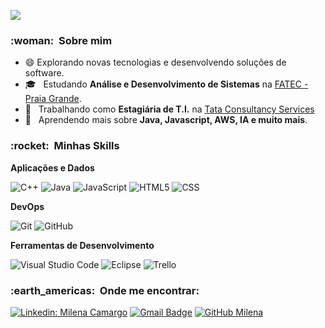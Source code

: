 
![](https://komarev.com/ghpvc/?username=VanessaSwerts&color=006bed)

<h3> :woman: &nbsp;Sobre mim </h3>

- :smile:  Explorando novas tecnologias e desenvolvendo soluções de software.
- 🎓 &nbsp; Estudando **Análise e Desenvolvimento de Sistemas** na <a href="link da sua faculdade">FATEC - Praia Grande</a>.
- 💼 &nbsp; Trabalhando como **Estagiária de T.I.** na <a href="https://www.tcs.com/">Tata Consultancy Services</a>
- 🌱 &nbsp; Aprendendo mais sobre **Java, Javascript, AWS, IA e muito mais**.

<h3> :rocket: &nbsp;Minhas Skills </h3>

**Aplicações e Dados**

  ![C++](https://img.shields.io/badge/-C++-333333?style=flat&logo=C%2B%2B&logoColor=00599C)
  ![Java](https://img.shields.io/badge/-Java-333333?style=flat&logo=Java&logoColor=007396)
  ![JavaScript](https://img.shields.io/badge/-JavaScript-333333?style=flat&logo=javascript)
  ![HTML5](https://img.shields.io/badge/-HTML5-333333?style=flat&logo=HTML5)
  ![CSS](https://img.shields.io/badge/-CSS-333333?style=flat&logo=CSS3&logoColor=1572B6)


**DevOps**

  ![Git](https://img.shields.io/badge/-Git-333333?style=flat&logo=git)
  ![GitHub](https://img.shields.io/badge/-GitHub-333333?style=flat&logo=github)

**Ferramentas de Desenvolvimento**

  ![Visual Studio Code](https://img.shields.io/badge/-Visual%20Studio%20Code-333333?style=flat&logo=visual-studio-code&logoColor=007ACC)
  ![Eclipse](https://img.shields.io/badge/-Eclipse-333333?style=flat&logo=eclipse-ide&logoColor=2C2255)
  ![Trello](https://img.shields.io/badge/-Trello-333333?style=flat&logo=trello&logoColor=007ACC)
  


<h3> :earth_americas: &nbsp;Onde me encontrar: </h3> 

[![Linkedin: Milena Camargo](https://img.shields.io/badge/-mimargo-blue?style=flat-square&logo=Linkedin&logoColor=white&link=https://www.linkedin.com/in/mimargo/)](https://www.linkedin.com/in/mimargo/)
[![Gmail Badge](https://img.shields.io/badge/-mica.margo1997@email.com-006bed?style=flat-square&logo=Gmail&logoColor=white&link=mailto:mica.margo1997@gmail.com)](mailto:mica.margo1997@gmail.com)
[![GitHub Milena]( https://img.shields.io/github/followers/VanessaSwerts?label=follow&style=social)](https://github.com/MiAfrokiB)
